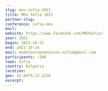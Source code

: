 ```yaml
---
slug: meu-sofia-2021
title: MEU Sofia 2021
partner-slug:
conference: sofia-meu
mail:
website: https://www.facebook.com/MEUSofia/
year: 2021
begin: 2021-10-21
end: 2021-10-24
mail: modeleuropeanunion.sofia@gmail.com
participants: ~100
town: Sofia
country: Bulgaria
location:
geo: 42.6979,23.3226
excerpt:
---
```

